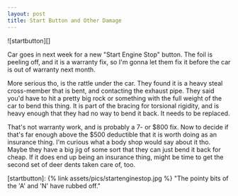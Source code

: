 ```yaml
---
layout: post
title: Start Button and Other Damage
---
```

  
![startbutton][]

Car goes in next week for a new "Start Engine Stop" button. The foil is peeling off, and
it is a warranty fix, so I'm gonna let them fix it before the car is out of warranty
next month.

More serious tho, is the rattle under the car. They found it is a heavy steal
cross-member that is bent, and contacting the exhaust pipe. They said you'd have
to hit a pretty big rock or something with the full weight of the car to bend this
thing. It is part of the bracing for torsional rigidity, and is heavy enough that
they had no way to bend it back. It needs to be replaced.

That's not warranty work, and is probably a 7- or $800 fix. Now to decide if that's
far enough above the $500 deductible that it is worth doing as an insurance thing.
I'm curious what a body shop would say about it tho. Maybe they have a big jig of
some sort that they can just bend it back for cheap. If it does end up being an
insurance thing, might be time to get the second set of deer dents taken care of,
too.

[startbutton]: {% link assets/pics/startenginestop.jpg %} "The pointy bits of the 'A' and 'N' have rubbed off."
